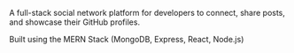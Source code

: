 A full-stack social network platform for developers to connect, share posts, and showcase their GitHub profiles.

Built using the MERN Stack (MongoDB, Express, React, Node.js)
